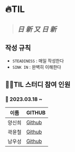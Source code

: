 # 🔥TIL
> ## *日 新 又 日 新*

## 작성 규칙
- `STEADINESS` : 매일 작성한다 
- `SINK IN` : 완벽히 이해한다

## 🙋‍♂️TIL 스터디 참여 인원
### 📆 2023.03.18 ~
| 이름 | GITHUB |
| --- | --- |
| 양신희 | [Github](https://github.com/ysheep0906) |
| 곽윤철 | [Github](https://github.com/YunDo-Gi) |
| 남우성 | [Github](https://github.com/WoosungNam) |


